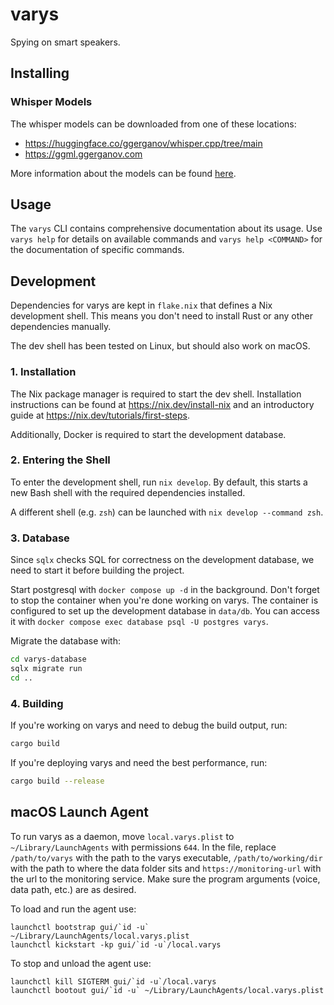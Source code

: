 # varys
Spying on smart speakers.

## Installing
### Whisper Models
The whisper models can be downloaded from one of these locations:
- https://huggingface.co/ggerganov/whisper.cpp/tree/main
- https://ggml.ggerganov.com

More information about the models can be found [here](https://github.com/ggerganov/whisper.cpp/tree/master/models).

## Usage
The `varys` CLI contains comprehensive documentation about its usage. Use `varys help` for details on available commands and `varys help <COMMAND>` for the documentation of specific commands.

## Development
Dependencies for varys are kept in `flake.nix` that defines a Nix development shell. This means you don't need to install Rust or any other dependencies manually.

The dev shell has been tested on Linux, but should also work on macOS.

### 1. Installation
The Nix package manager is required to start the dev shell. Installation instructions can be found at https://nix.dev/install-nix and an introductory guide at https://nix.dev/tutorials/first-steps.

Additionally, Docker is required to start the development database.

### 2. Entering the Shell
To enter the development shell, run `nix develop`. By default, this starts a new Bash shell with the required dependencies installed.

A different shell (e.g. `zsh`) can be launched with `nix develop --command zsh`.

### 3. Database
Since `sqlx` checks SQL for correctness on the development database, we need to start it before building the project.

Start postgresql with `docker compose up -d` in the background. Don't forget to stop the container when you're done working on varys. The container is configured to set up the development database in `data/db`. You can access it with `docker compose exec database psql -U postgres varys`.

Migrate the database with:
```sh
cd varys-database
sqlx migrate run
cd ..
```

### 4. Building
If you're working on varys and need to debug the build output, run:
```sh
cargo build
```

If you're deploying varys and need the best performance, run:
```sh
cargo build --release
```

## macOS Launch Agent
To run varys as a daemon, move `local.varys.plist` to `~/Library/LaunchAgents` with permissions `644`.
In the file, replace `/path/to/varys` with the path to the varys executable, `/path/to/working/dir` with the path to where the data folder sits and `https://monitoring-url` with the url to the monitoring service.
Make sure the program arguments (voice, data path, etc.) are as desired.

To load and run the agent use:
```shell
launchctl bootstrap gui/`id -u` ~/Library/LaunchAgents/local.varys.plist
launchctl kickstart -kp gui/`id -u`/local.varys
```

To stop and unload the agent use:
```shell
launchctl kill SIGTERM gui/`id -u`/local.varys
launchctl bootout gui/`id -u` ~/Library/LaunchAgents/local.varys.plist
```
